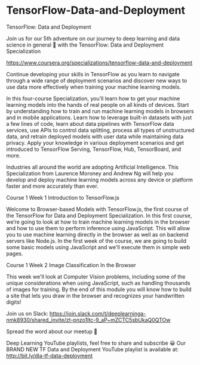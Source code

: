 # TensorFlow-Data-and-Deployment
TensorFlow: Data and Deployment

Join us for our 5th adventure on our journey to deep learning and data science in general 🎉 with the TensorFlow: Data and Deployment Specialization

https://www.coursera.org/specializations/tensorflow-data-and-deployment

Continue developing your skills in TensorFlow as you learn to navigate through a wide range of deployment scenarios and discover new ways to use data more effectively when training your machine learning models.

In this four-course Specialization, you’ll learn how to get your machine learning models into the hands of real people on all kinds of devices. Start by understanding how to train and run machine learning models in browsers and in mobile applications. Learn how to leverage built-in datasets with just a few lines of code, learn about data pipelines with TensorFlow data services, use APIs to control data splitting, process all types of unstructured data, and retrain deployed models with user data while maintaining data privacy. Apply your knowledge in various deployment scenarios and get introduced to TensorFlow Serving, TensorFlow, Hub, TensorBoard, and more.

Industries all around the world are adopting Artificial Intelligence. This Specialization from Laurence Moroney and Andrew Ng will help you develop and deploy machine learning models across any device or platform faster and more accurately than ever.

Course 1 Week 1
Introduction to TensorFlow.js

Welcome to Browser-based Models with TensorFlow.js, the first course of the TensorFlow for Data and Deployment Specialization. In this first course, we’re going to look at how to train machine learning models in the browser and how to use them to perform inference using JavaScript. This will allow you to use machine learning directly in the browser as well as on backend servers like Node.js. In the first week of the course, we are going to build some basic models using JavaScript and we'll execute them in simple web pages.

Course 1 Week 2
Image Classification In the Browser

This week we'll look at Computer Vision problems, including some of the unique considerations when using JavaScript, such as handling thousands of images for training. By the end of this module you will know how to build a site that lets you draw in the browser and recognizes your handwritten digits!

Join us on Slack:
https://join.slack.com/t/deeplearninga-nmk8930/shared_invite/zt-pnzo1ltc-9_aP~mZCTC5sbUkaQ0QTOw

Spread the word about our meetup 🎉

Deep Learning YouTube playlists, feel free to share and subscribe 😀
Our BRAND NEW TF Data and Deployment YouTube playlist is available at: http://bit.ly/dla-tf-data-deployment

